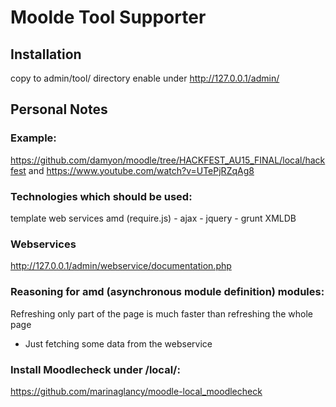 # Moolde Tool Supporter

## Installation
copy to admin/tool/ directory
enable under http://127.0.0.1/admin/

## Personal Notes
### Example:
https://github.com/damyon/moodle/tree/HACKFEST_AU15_FINAL/local/hackfest
and
https://www.youtube.com/watch?v=UTePjRZqAg8

### Technologies which should be used:
template
web services
amd (require.js)
	- ajax
	- jquery
	- grunt
XMLDB

### Webservices
http://127.0.0.1/admin/webservice/documentation.php

### Reasoning for amd (asynchronous module definition) modules:
Refreshing only part of the page is much faster than refreshing the whole page
- Just fetching some data from the webservice

### Install Moodlecheck under /local/:
https://github.com/marinaglancy/moodle-local_moodlecheck
